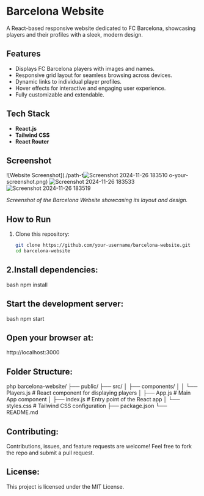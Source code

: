 # Barcelona Website  

A React-based responsive website dedicated to FC Barcelona, showcasing players and their profiles with a sleek, modern design.  

## Features  
- Displays FC Barcelona players with images and names.  
- Responsive grid layout for seamless browsing across devices.  
- Dynamic links to individual player profiles.  
- Hover effects for interactive and engaging user experience.  
- Fully customizable and extendable.  

## Tech Stack  
- **React.js**  
- **Tailwind CSS**  
- **React Router**  

## Screenshot  

![Website Screenshot](./path-t![Screenshot 2024-11-26 183510](https://github.com/user-attachments/assets/cb6e2f72-fa00-4b70-b8ca-7b98e597e98c)
o-your-screenshot.png)  ![Screenshot 2024-11-26 183533](https://github.com/user-attachments/assets/ab7d98c3-5237-4eb9-9ec0-cb8146ffb747)
![Screenshot 2024-11-26 183519](https://github.com/user-attachments/assets/2c49920d-6e90-47cb-a1ce-08996686afff)

*Screenshot of the Barcelona Website showcasing its layout and design.*

## How to Run  
1. Clone this repository:  
   ```bash
   git clone https://github.com/your-username/barcelona-website.git
   cd barcelona-website
2.Install dependencies:
  ---------------------
  bash
  npm install
  
  Start the development server:
  ----------------------------
  bash
  npm start
  
  Open your browser at:
  ---------------------
  http://localhost:3000
  
  Folder Structure:
  -----------------
  php
  barcelona-website/
  ├── public/
  ├── src/
  │   ├── components/
  │   │   └── Players.js  # React component for displaying players
  │   ├── App.js          # Main App component
  │   ├── index.js        # Entry point of the React app
  │   └── styles.css      # Tailwind CSS configuration
  ├── package.json
  └── README.md
  
  Contributing:
  -------------
  Contributions, issues, and feature requests are welcome!
  Feel free to fork the repo and submit a pull request.
  
  License:
  --------
  This project is licensed under the MIT License.


